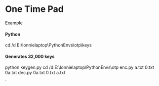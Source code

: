 One Time Pad
============
Example
#### Python
cd /d E:\lonnielaptop\PythonEnvs\otp\keys
#### Generates 32,000 keys
python keygen.py
cd /d E:\lonnielaptop\PythonEnvs\otp
enc.py a.txt 0.txt 0a.txt
dec.py 0a.txt 0.txt a.txt


`
